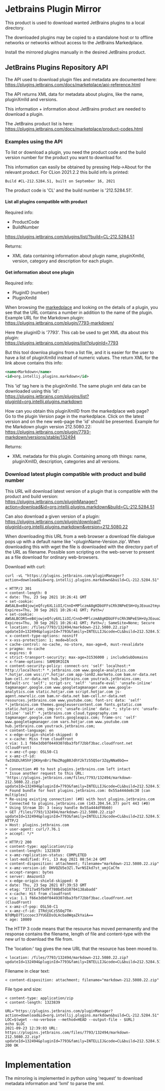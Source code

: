 # Jetbrains Plugin Mirror
This product is used to download wanted JetBrains plugins
to a local directory.

The downloaded plugins may be copied to a standalone host
or to offline networks or networks without access to
the JetBrains Markedplace.

Install the mirrored plugins manually in the desired JetBrains product.

## JetBrains Plugins Repository API
The API used to download plugin files and metadata are
documented here:<br>
https://plugins.jetbrains.com/docs/marketplace/api-reference.html

The API returns XML data for metadata about plugins, like
the name, pluginXmlId and versions.

This information + information about JetBrains product are
needed to download a plugin.

The JetBrains product list is here:<br>
https://plugins.jetbrains.com/docs/marketplace/product-codes.html

### Examples using the API
To list or download a plugin, you need the product code and the build version
number for the product you want to download for.

This information can easily be obtained by pressing Help->About for the relevant product.
For CLion 2021.2.2 this build info is printed:
```
Build #CL-212.5284.51, built on September 16, 2021
```

The product code is 'CL' and the build number is '212.5284.51'.

#### List all plugins compatible with product
Required info:
* ProductCode
* BuildNumber

https://plugins.jetbrains.com/plugins/list/?build=CL-212.5284.51

Returns:
* XML data containing information about plugin name, pluginXmlId, version, category and
description for each plugin.

#### Get information about one plugin
Required info:
* PluginID (number)
* PluginXmlId

When browsing the [markedplace](https://markedplace.jetbrains.com) and looking
on the details of a plugin, you see that the URL contains a number in addition to the
name of the plugin. Example URL for the Markdown plugin:<br>
https://plugins.jetbrains.com/plugin/7793-markdown/

Here the pluginID is '7793'. This cab be used to get XML dta about this plugin:<br>
https://plugins.jetbrains.com/plugins/list?pluginId=7793

But this tool downloa plugins from a list file, and it is easier for the user to have a
list of pluginXmlId instead of numeric values. The return XML for the link above contains this info:
``` XML
<name>Markdown</name>
<id>org.intellij.plugins.markdown</id>
```

This 'id' tag here is the pluginXmlId. The same plugin xml data can be downloaded using this 'id':<br>
https://plugins.jetbrains.com/plugins/list?pluginId=org.intellij.plugins.markdown

How can you obtain this pluginXmlID from the markedplace web page?<br>
Go to the plugin Version page in the markedplace. Click on the latest version and on the new
web-page the 'id' should be presented. Example for the Markdown plugin version 212.5080.22:<br>
https://plugins.jetbrains.com/plugin/7793-markdown/versions/stable/132494

Returns:
* XML metadata for this plugin. Containing among oth things: name, pluginXmlID, description, categories and all versions.

### Download latest plugin compatible with product and build number
This URL will download latest version of a plugin that is compatible with the product and build version:<br>
https://plugins.jetbrains.com/pluginManager?action=download&id=org.intellij.plugins.markdown&build=CL-212.5284.51

Can also download a given version of a plugin:
https://plugins.jetbrains.com/plugin/download?pluginId=org.intellij.plugins.markdown&version=212.5080.22

When downloading this URL from a web browser a download file dialogue pops up with a default name like
'<pluginName-Version.zip'. When downloading this with wget the file is downloaded with the directory part of
the URL as filename. Possible som scripting on the web-server to present as a file download for ordinary web-browsers.

Download with curl:
```
curl -vL "https://plugins.jetbrains.com/pluginManager?action=download&id=org.intellij.plugins.markdown&build=CL-212.5284.51"

< HTTP/2 301
< content-length: 0
< date: Thu, 23 Sep 2021 10:26:41 GMT
< set-cookie: AWSALB=eB4jowjeQfcy6XL1iOI/CnnD+MPlczmA8gKDbUFFsCRh3NPeESH+UyJEouo2tmyukxNld56lSNsEcRBgsZD6DXjOT2wiOCdTP8H4p/7KYXwFdJEA37GqbRMiRGDO; Expires=Thu, 30 Sep 2021 10:26:41 GMT; Path=/
< set-cookie: AWSALBCORS=eB4jowjeQfcy6XL1iOI/CnnD+MPlczmA8gKDbUFFsCRh3NPeESH+UyJEouo2tmyukxNld56lSNsEcRBgsZD6DXjOT2wiOCdTP8H4p/7KYXwFdJEA37GqbRMiRGDO; Expires=Thu, 30 Sep 2021 10:26:41 GMT; Path=/; SameSite=None; Secure
< location: /files/7793/132494/markdown-212.5080.22.zip?updateId=132494&pluginId=7793&family=INTELLIJ&code=CL&build=212.5284.51
< x-content-type-options: nosniff
< x-xss-protection: 1; mode=block
< cache-control: no-cache, no-store, max-age=0, must-revalidate
< pragma: no-cache
< expires: 0
< strict-transport-security: max-age=31536000 ; includeSubDomains
< x-frame-options: SAMEORIGIN
< content-security-policy: connect-src 'self' localhost:* http://localhost:* *.jetbrains.com www.google-analytics.com *.hotjar.com wss://*.hotjar.com app-lon02.marketo.com bam.nr-data.net bam-cell.nr-data.net hub.jetbrains.com youtrack.jetbrains.com; default-src 'self'; script-src 'self' 'unsafe-eval' 'unsafe-inline' tagmanager.google.com www.googletagmanager.com www.google-analytics.com static.hotjar.com script.hotjar.com js-agent.newrelic.com bam.nr-data.net bam-cell.nr-data.net resources.jetbrains.com www.youtube.com; font-src data: 'self' *.jetbrains.com themes.googleusercontent.com fonts.gstatic.com static.hotjar.com; img-src 'unsafe-inline' data: *; style-src 'unsafe-inline' 'self' *.jetbrains.com cloud.typography.com tagmanager.google.com fonts.googleapis.com; frame-src 'self' www.googletagmanager.com vars.hotjar.com www.youtube.com hub.jetbrains.com youtrack.jetbrains.com;
< content-language: en
< x-edge-origin-shield-skipped: 0
< x-cache: Miss from cloudfront
< via: 1.1 f66e3db0f0449307dba3fbf72bbf3bac.cloudfront.net (CloudFront)
< x-amz-cf-pop: OSL50-C1
< x-amz-cf-id: fwIOGDLhR5hFjDKHynBrifNoZRqgB0JdhY2kTz55Q5or3ZqyNNa0bQ==
<
* Connection #0 to host plugins.jetbrains.com left intact
* Issue another request to this URL: 'https://plugins.jetbrains.com/files/7793/132494/markdown-212.5080.22.zip?updateId=132494&pluginId=7793&family=INTELLIJ&code=CL&build=212.5284.51'
* Found bundle for host plugins.jetbrains.com: 0x55a444de8c30 [can multiplex]
* Re-using existing connection! (#0) with host plugins.jetbrains.com
* Connected to plugins.jetbrains.com (143.204.54.37) port 443 (#0)
* Using Stream ID: 3 (easy handle 0x55a444df0b60)
> GET /files/7793/132494/markdown-212.5080.22.zip?updateId=132494&pluginId=7793&family=INTELLIJ&code=CL&build=212.5284.51 HTTP/2
> Host: plugins.jetbrains.com
> user-agent: curl/7.76.1
> accept: */*
>
< HTTP/2 200
< content-type: application/zip
< content-length: 1323839
< x-amz-replication-status: COMPLETED
< last-modified: Fri, 13 Aug 2021 08:54:24 GMT
< content-disposition: attachment; filename="markdown-212.5080.22.zip"
< x-amz-version-id: DHVQZU5e3Zl.TwrNSIkd7st_umjCaCfm
< accept-ranges: bytes
< server: AmazonS3
< x-edge-origin-shield-skipped: 0
< date: Thu, 23 Sep 2021 07:39:53 GMT
< etag: "3717a45fbd9f780bd5d10704138abadd"
< x-cache: Hit from cloudfront
< via: 1.1 f66e3db0f0449307dba3fbf72bbf3bac.cloudfront.net (CloudFront)
< x-amz-cf-pop: OSL50-C1
< x-amz-cf-id: ITRdjUCz55Oq7TH-N7dMpD7Ticcooc37YUGEDsOLHcba8WqaZkYaiA==
< age: 10009
```

The HTTP 3 code means that the resource has moved permanently and the response contains the filename, length of file
and content-type with the new url to download the file from.

The 'location:' tag gives the new URL that the resource has been moved to.
```
< location: /files/7793/132494/markdown-212.5080.22.zip?updateId=132494&pluginId=7793&family=INTELLIJ&code=CL&build=212.5284.51
```

Filename in clear text:
```
< content-disposition: attachment; filename="markdown-212.5080.22.zip"
```

File type and size:
```
< content-type: application/zip
< content-length: 1323839
```

```
URL="https://plugins.jetbrains.com/pluginManager?action=download&id=org.intellij.plugins.markdown&build=CL-212.5284.51"
LOC=$(wget --no-verbose --method=HEAD --output-file - $URL)
echo $LOC
2021-09-23 12:39:03 URL: https://plugins.jetbrains.com/files/7793/132494/markdown-212.5080.22.zip?updateId=132494&pluginId=7793&family=INTELLIJ&code=CL&build=212.5284.51 200 OK

```


# Implementation
The mirroring is implemented in python using 'request' to download
metadata information and 'lxml' to parse the xml.